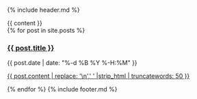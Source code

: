 {% include header.md %}
	<section class="content">
		{{ content }}
	</section>
	{% for post in site.posts %}
	<article>
		<h3><a href="{{post.url}}">{{ post.title }}</a></h3>
		<span class="date">{{ post.date | date: "%-d %B %Y %-H:%M" }}</span>
		<p><a href="{{post.url}}" class="invisible">{{ post.content | replace: '\n',' ' |strip_html | truncatewords: 50 }}</a></p>
	</article>
{% endfor %}
{% include footer.md %}

